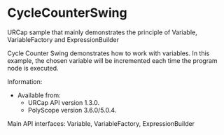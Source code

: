 # CycleCounterSwing
URCap sample that mainly demonstrates the principle of Variable, VariableFactory and ExpressionBuilder

Cycle Counter Swing demonstrates how to work with variables. In this example, the chosen variable will be incremented each time the program node is executed.

Information: 
* Available from:
  * URCap API version 1.3.0.
  * PolyScope version 3.6.0/5.0.4.

Main API interfaces: Variable, VariableFactory, ExpressionBuilder
